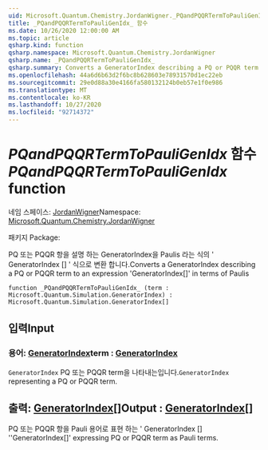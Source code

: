 ```yaml
---
uid: Microsoft.Quantum.Chemistry.JordanWigner._PQandPQQRTermToPauliGenIdx_
title: _PQandPQQRTermToPauliGenIdx_ 함수
ms.date: 10/26/2020 12:00:00 AM
ms.topic: article
qsharp.kind: function
qsharp.namespace: Microsoft.Quantum.Chemistry.JordanWigner
qsharp.name: _PQandPQQRTermToPauliGenIdx_
qsharp.summary: Converts a GeneratorIndex describing a PQ or PQQR term to an expression 'GeneratorIndex[]' in terms of Paulis
ms.openlocfilehash: 44a6d6b63d2f6bc8b628603e78931570d1ec22eb
ms.sourcegitcommit: 29e0d88a30e4166fa580132124b0eb57e1f0e986
ms.translationtype: MT
ms.contentlocale: ko-KR
ms.lasthandoff: 10/27/2020
ms.locfileid: "92714372"
---
```

# <a name="_pqandpqqrtermtopauligenidx_-function"></a><span data-ttu-id="a6081-102">_PQandPQQRTermToPauliGenIdx_ 함수</span><span class="sxs-lookup"><span data-stu-id="a6081-102">_PQandPQQRTermToPauliGenIdx_ function</span></span>

<span data-ttu-id="a6081-103">네임 스페이스: [JordanWigner](xref:Microsoft.Quantum.Chemistry.JordanWigner)</span><span class="sxs-lookup"><span data-stu-id="a6081-103">Namespace: [Microsoft.Quantum.Chemistry.JordanWigner](xref:Microsoft.Quantum.Chemistry.JordanWigner)</span></span>

<span data-ttu-id="a6081-104">패키지 [](https://nuget.org/packages/)</span><span class="sxs-lookup"><span data-stu-id="a6081-104">Package: [](https://nuget.org/packages/)</span></span>


<span data-ttu-id="a6081-105">PQ 또는 PQQR 항을 설명 하는 GeneratorIndex을 Paulis 라는 식의 ' GeneratorIndex [] ' 식으로 변환 합니다.</span><span class="sxs-lookup"><span data-stu-id="a6081-105">Converts a GeneratorIndex describing a PQ or PQQR term to an expression 'GeneratorIndex[]' in terms of Paulis</span></span>

```qsharp
function _PQandPQQRTermToPauliGenIdx_ (term : Microsoft.Quantum.Simulation.GeneratorIndex) : Microsoft.Quantum.Simulation.GeneratorIndex[]
```


## <a name="input"></a><span data-ttu-id="a6081-106">입력</span><span class="sxs-lookup"><span data-stu-id="a6081-106">Input</span></span>

### <a name="term--generatorindex"></a><span data-ttu-id="a6081-107">용어: [GeneratorIndex](xref:Microsoft.Quantum.Simulation.GeneratorIndex)</span><span class="sxs-lookup"><span data-stu-id="a6081-107">term : [GeneratorIndex](xref:Microsoft.Quantum.Simulation.GeneratorIndex)</span></span>

<span data-ttu-id="a6081-108">`GeneratorIndex` PQ 또는 PQQR term을 나타내는입니다.</span><span class="sxs-lookup"><span data-stu-id="a6081-108">`GeneratorIndex` representing a PQ or PQQR term.</span></span>



## <a name="output--generatorindex"></a><span data-ttu-id="a6081-109">출력: [GeneratorIndex](xref:Microsoft.Quantum.Simulation.GeneratorIndex)[]</span><span class="sxs-lookup"><span data-stu-id="a6081-109">Output : [GeneratorIndex](xref:Microsoft.Quantum.Simulation.GeneratorIndex)[]</span></span>

<span data-ttu-id="a6081-110">PQ 또는 PQQR 항을 Pauli 용어로 표현 하는 ' GeneratorIndex [] '</span><span class="sxs-lookup"><span data-stu-id="a6081-110">'GeneratorIndex[]' expressing PQ or PQQR term as Pauli terms.</span></span>